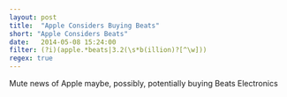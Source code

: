 ```yaml
---
layout: post
title:  "Apple Considers Buying Beats"
short: "Apple Considers Beats"
date:   2014-05-08 15:24:00
filter: (?i)(apple.*beats|3.2(\s*b(illion)?[^\w]))
regex: true
---
```


Mute news of Apple maybe, possibly, potentially buying Beats Electronics 
